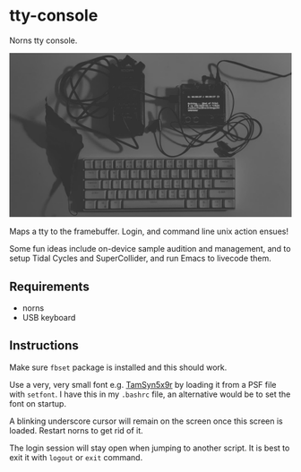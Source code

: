 # tty-console

Norns tty console.

![](tty-console.png)

Maps a tty to the framebuffer. Login, and command line unix action ensues!

Some fun ideas include on-device sample audition and management, and to setup Tidal Cycles and SuperCollider, and run Emacs to livecode them.

## Requirements

- norns
- USB keyboard

## Instructions

Make sure `fbset` package is installed and this should work.

Use a very, very small font e.g. [TamSyn5x9r](http://www.fial.com/~scott/tamsyn-font/) by loading it from a PSF file with `setfont`. I have this in my `.bashrc` file, an alternative would be to set the font on startup.

A blinking underscore cursor will remain on the screen once this screen is loaded. Restart norns to get rid of it.

The login session will stay open when jumping to another script. It is best to exit it with `logout` or `exit` command.
